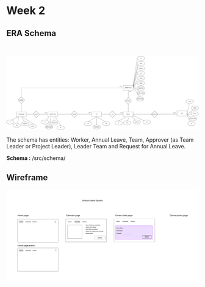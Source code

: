 # Week 2

## ERA Schema

<br>

![ER Dijagram](src/schema/AnnualLeaveSchema.drawio.png)
<br>

The schema has entities: Worker, Annual Leave, Team, Approver (as Team Leader or Project Leader), Leader Team and Request for Annual Leave. <br>

**Schema :** /src/schema/

## Wireframe

![Wireframe Sketch](src/schema/wireframe-project-template%202%20sketches%20(Community).jpg)


